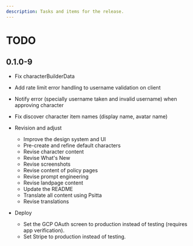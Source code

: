 ```yaml
---
description: Tasks and items for the release.
---
```


# TODO

## 0.1.0-9

- Fix characterBuilderData
- Add rate limit error handling to username validation on client
- Notify error (specially username taken and invalid username) when approving character
- Fix discover character item names (display name, avatar name)

- Revision and adjust
  - Improve the design system and UI
  - Pre-create and refine default characters
  - Revise character content
  - Revise What's New
  - Revise screenshots
  - Revise content of policy pages
  - Revise prompt engineering
  - Revise landpage content
  - Update the README
  - Translate all content using Psitta
  - Revise translations
- Deploy
  - Set the GCP OAuth screen to production instead of testing (requires app verification).
  - Set Stripe to production instead of testing.
